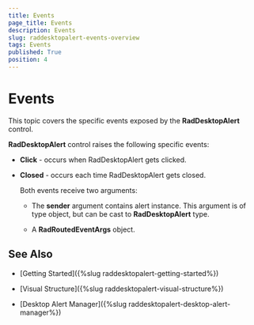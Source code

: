 ```yaml
---
title: Events
page_title: Events
description: Events
slug: raddesktopalert-events-overview
tags: Events
published: True
position: 4
---
```


# Events

This topic covers the specific events exposed by the __RadDesktopAlert__ control.

__RadDesktopAlert__ control raises the following specific events:

* __Click__ - occurs when RadDesktopAlert gets clicked.

* __Closed__ - occurs each time RadDesktopAlert gets closed.

	Both events receive two arguments:

	* The __sender__ argument contains alert instance. This argument is of type object, but can be cast to __RadDesktopAlert__ type.

	* A __RadRoutedEventArgs__ object.

## See Also

 * [Getting Started]({%slug raddesktopalert-getting-started%})
 
 * [Visual Structure]({%slug raddesktopalert-visual-structure%})
 
 * [Desktop Alert Manager]({%slug raddesktopalert-desktop-alert-manager%})